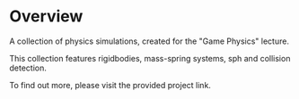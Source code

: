 # Overview
A collection of physics simulations, created for the "Game Physics" lecture.

This collection features rigidbodies, mass-spring systems, sph and collision detection.

To find out more, please visit the provided project link.
